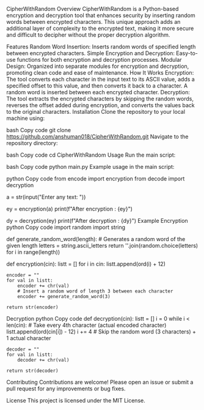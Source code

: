 CipherWithRandom
Overview
CipherWithRandom is a Python-based encryption and decryption tool that enhances security by inserting random words between encrypted characters. This unique approach adds an additional layer of complexity to the encrypted text, making it more secure and difficult to decipher without the proper decryption algorithm.

Features
Random Word Insertion: Inserts random words of specified length between encrypted characters.
Simple Encryption and Decryption: Easy-to-use functions for both encryption and decryption processes.
Modular Design: Organized into separate modules for encryption and decryption, promoting clean code and ease of maintenance.
How It Works
Encryption: The tool converts each character in the input text to its ASCII value, adds a specified offset to this value, and then converts it back to a character. A random word is inserted between each encrypted character.
Decryption: The tool extracts the encrypted characters by skipping the random words, reverses the offset added during encryption, and converts the values back to the original characters.
Installation
Clone the repository to your local machine using:

bash
Copy code
git clone https://github.com/anshuman018/CipherWithRandom.git
Navigate to the repository directory:

bash
Copy code
cd CipherWithRandom
Usage
Run the main script:

bash
Copy code
python main.py
Example usage in the main script:

python
Copy code
from encode import encryption
from decode import decryption

a = str(input("Enter any text: "))

ey = encryption(a)
print(f"After encryption : {ey}")

dy = decryption(ey)
print(f"After decryption : {dy}")
Example
Encryption
python
Copy code
import random
import string

def generate_random_word(length):
    # Generates a random word of the given length
    letters = string.ascii_letters
    return ''.join(random.choice(letters) for i in range(length))

def encryption(cin):
    listt = []
    for i in cin:
        listt.append(ord(i) + 12)
    
    encoder = ""
    for val in listt:
        encoder += chr(val)
        # Insert a random word of length 3 between each character
        encoder += generate_random_word(3)
    
    return str(encoder)
Decryption
python
Copy code
def decryption(cin):
    listt = []
    i = 0
    while i < len(cin):
        # Take every 4th character (actual encoded character)
        listt.append(ord(cin[i]) - 12)
        i += 4  # Skip the random word (3 characters) + 1 actual character
    
    decoder = ""
    for val in listt:
        decoder += chr(val)
    
    return str(decoder)
Contributing
Contributions are welcome! Please open an issue or submit a pull request for any improvements or bug fixes.

License
This project is licensed under the MIT License.
